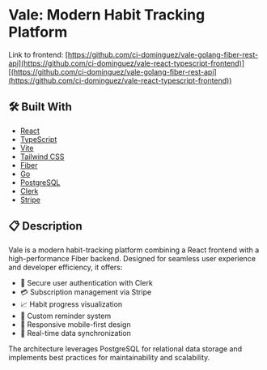 # Vale: Modern Habit Tracking Platform
Link to frontend: [https://github.com/ci-dominguez/vale-golang-fiber-rest-api](https://github.com/ci-dominguez/vale-react-typescript-frontend)][(https://github.com/ci-dominguez/vale-golang-fiber-rest-api](https://github.com/ci-dominguez/vale-react-typescript-frontend))

## 🛠️ Built With

- [React](https://react.dev/)
- [TypeScript](https://www.typescriptlang.org/)
- [Vite](https://vitejs.dev/)
- [Tailwind CSS](https://tailwindcss.com/)
- [Fiber](https://gofiber.io/)
- [Go](https://go.dev/)
- [PostgreSQL](https://www.postgresql.org/)
- [Clerk](https://clerk.com/)
- [Stripe](https://stripe.com/)

## 📋 Description

Vale is a modern habit-tracking platform combining a React frontend with a high-performance Fiber backend. Designed for seamless user experience and developer efficiency, it offers:

- 🔐 Secure user authentication with Clerk
- 💳 Subscription management via Stripe
- 📈 Habit progress visualization
- 🔔 Custom reminder system
- 📱 Responsive mobile-first design
- 🔄 Real-time data synchronization

The architecture leverages PostgreSQL for relational data storage and implements best practices for maintainability and scalability.
